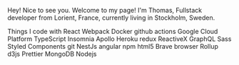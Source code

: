 Hey! Nice to see you.
Welcome to my page!
I'm Thomas, Fullstack developer from  Lorient, France, currently living in  Stockholm, Sweden.

Things I code with
React Webpack Docker github actions Google Cloud Platform TypeScript Insomnia Apollo Heroku redux ReactiveX GraphQL Sass Styled Components git NestJs angular npm html5 Brave browser Rollup d3js Prettier MongoDB Nodejs
